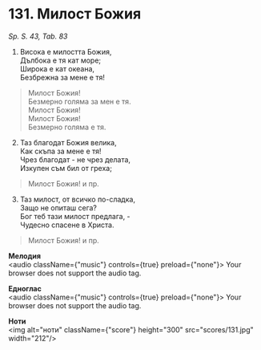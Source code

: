 # 131. Милост Божия  

*Sp. S. 43, Tab. 83*  

1. Висока е милостта Божия,  
Дълбока е тя кат море;  
Широка е кат океана,  
Безбрежна за мене е тя!  

> Милост Божия!  
> Безмерно голяма за мен е тя.  
> Милост Божия!  
> Милост Божия!  
> Безмерно голяма е тя.  

2. Таз благодат Божия велика,  
Как скъпа за мене е тя!  
Чрез благодат - не чрез делата,  
Изкупен съм бил от греха;  

> Милост Божия! и пр.  

3. Таз милост, от всичко по-сладка,  
Защо не опиташ сега?  
Бог теб тази милост предлага, -  
Чудесно спасене в Христа.  

> Милост Божия! и пр.  

__Мелодия__  
<audio className={"music"} controls={true} preload={"none"}><source src="mp3/131.mp3" type="audio/mpeg"/>
Your browser does not support the audio tag.
</audio>  

__Едноглас__  
<audio className={"music"} controls={true} preload={"none"}><source src="transp/131.mp3" type="audio/mpeg"/>
Your browser does not support the audio tag.
</audio>  

__Ноти__  
<img alt="ноти" className={"score"} height="300" src="scores/131.jpg" width="212"/>
